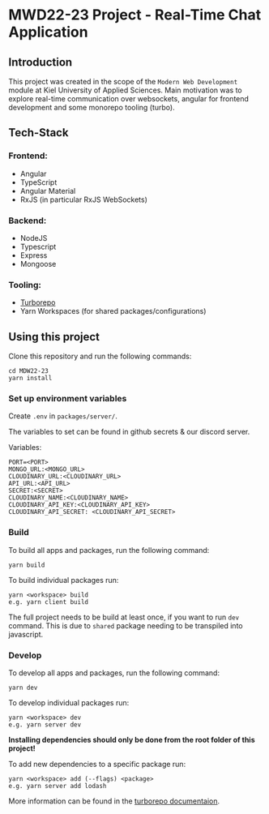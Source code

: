 # MWD22-23 Project - Real-Time Chat Application

## Introduction

This project was created in the scope of the `Modern Web Development` module at Kiel University of Applied Sciences.
Main motivation was to explore real-time communication over websockets, angular for frontend development and some monorepo tooling (turbo).


## Tech-Stack
### Frontend:
- Angular 
- TypeScript
- Angular Material
- RxJS (in particular RxJS WebSockets)

### Backend:
- NodeJS 
- Typescript
- Express
- Mongoose

### Tooling:
- [Turborepo](https://turbo.build/repo) 
- Yarn Workspaces (for shared packages/configurations)

## Using this project

Clone this repository and run the following commands:

```shell
cd MDW22-23
yarn install
```

### Set up environment variables

Create `.env` in `packages/server/`.

The variables to set can be found in github secrets & our discord server.

Variables:

```
PORT=<PORT>
MONGO_URL:<MONGO_URL>
CLOUDINARY_URL:<CLOUDINARY_URL>
API_URL:<API_URL>
SECRET:<SECRET>
CLOUDINARY_NAME:<CLOUDINARY_NAME>
CLOUDINARY_API_KEY:<CLOUDINARY_API_KEY>
CLOUDINARY_API_SECRET: <CLOUDINARY_API_SECRET>
```

### Build

To build all apps and packages, run the following command:

```shell
yarn build
```

To build individual packages run:

```shell
yarn <workspace> build
e.g. yarn client build
```
The full project needs to be build at least once, if you want to run `dev` command.
This is due to `shared` package needing to be transpiled into javascript.

### Develop

To develop all apps and packages, run the following command:

```shell
yarn dev
```

To develop individual packages run:

```shell
yarn <workspace> dev
e.g. yarn server dev
```

**Installing dependencies should only be done from the root folder of this project!**

To add new dependencies to a specific package run:

```shell
yarn <workspace> add (--flags) <package>
e.g. yarn server add lodash
```

More information can be found in the [turborepo documentaion](https://turborepo.org/docs/core-concepts/running-tasks).
